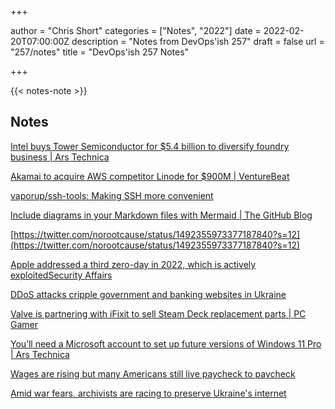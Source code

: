 +++

author = "Chris Short"
categories = ["Notes", "2022"]
date = 2022-02-20T07:00:00Z
description = "Notes from DevOps'ish 257"
draft = false
url = "257/notes"
title = "DevOps'ish 257 Notes"

+++

{{< notes-note >}}

## Notes

[Intel buys Tower Semiconductor for $5.4 billion to diversify foundry business | Ars Technica](https://arstechnica.com/tech-policy/2022/02/intel-buys-tower-semiconductor-for-5-4-billion-to-diversify-foundry-business/)

[Akamai to acquire AWS competitor Linode for $900M | VentureBeat](https://venturebeat.com/2022/02/15/akamai-to-acquire-aws-competitor-linode-for-900m/)

[vaporup/ssh-tools: Making SSH more convenient](https://github.com/vaporup/ssh-tools)

[Include diagrams in your Markdown files with Mermaid | The GitHub Blog](https://github.blog/2022-02-14-include-diagrams-markdown-files-mermaid/)

[https://twitter.com/norootcause/status/1492355973377187840?s=12](https://twitter.com/norootcause/status/1492355973377187840?s=12)

[Apple addressed a third zero-day in 2022, which is actively exploitedSecurity Affairs](https://securityaffairs.co/wordpress/127894/security/apple-addressed-third-zero-day-2022.html?utm_source=rss&utm_medium=rss&utm_campaign=apple-addressed-third-zero-day-2022)

[DDoS attacks cripple government and banking websites in Ukraine](https://www.hackread.com/ddos-attacks-cripple-ukraine-govt-bank-websites/)

[Valve is partnering with iFixit to sell Steam Deck replacement parts | PC Gamer](https://www.pcgamer.com/valve-is-partnering-with-ifixit-to-sell-steam-deck-replacement-parts/)

[You’ll need a Microsoft account to set up future versions of Windows 11 Pro | Ars Technica](https://arstechnica.com/gadgets/2022/02/new-preview-build-adds-microsoft-account-requirement-to-windows-11-pro/)

[Wages are rising but many Americans still live paycheck to paycheck](https://www.cnbc.com/2022/02/17/wages-are-rising-but-many-americans-still-live-paycheck-to-paycheck.html)

[Amid war fears, archivists are racing to preserve Ukraine's internet](https://www.inputmag.com/culture/archiveteam-warrior-ukraine-websites-internet-russia-cyberattacks)